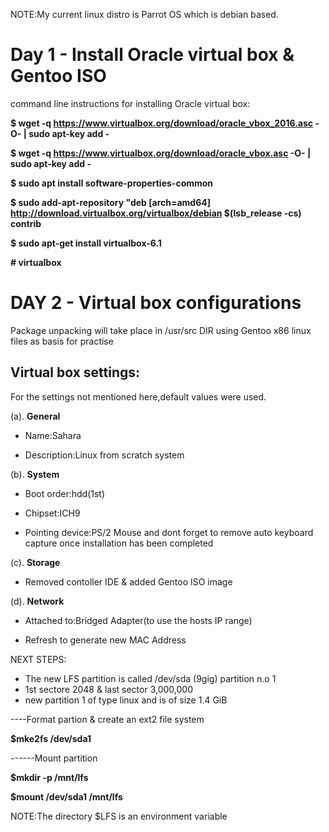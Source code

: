NOTE:My current linux distro is Parrot OS which is debian based.


# Day 1 - Install Oracle virtual box & Gentoo ISO

command line instructions for installing Oracle virtual box:
 
**$ wget -q https://www.virtualbox.org/download/oracle_vbox_2016.asc -O- | sudo apt-key add -**

**$ wget -q https://www.virtualbox.org/download/oracle_vbox.asc -O- | sudo apt-key add -**

**$ sudo apt install software-properties-common**

**$ sudo add-apt-repository "deb [arch=amd64] http://download.virtualbox.org/virtualbox/debian $(lsb_release -cs) contrib**

**$ sudo apt-get install virtualbox-6.1**

 **# virtualbox**

# DAY 2 - Virtual box configurations

Package unpacking will take place in /usr/src DIR
using Gentoo x86 linux files as basis for practise

## Virtual box settings:
For the settings not mentioned here,default values were used.

 (a). **General**

- Name:Sahara

- Description:Linux from scratch system

(b). **System**

- Boot order:hdd(1st)

- Chipset:ICH9

- Pointing device:PS/2 Mouse and dont forget to remove auto keyboard capture once installation has been completed

(c). **Storage**

- Removed contoller IDE & added Gentoo ISO image

(d). **Network**

- Attached to:Bridged Adapter(to use the hosts IP range)

- Refresh to generate new MAC Address

NEXT STEPS:
- The new LFS partition is called /dev/sda (9gig) partition n.o 1
- 1st sectore 2048 & last sector 3,000,000
- new partition 1 of type linux and is of size 1.4 GiB

----Format partion & create an ext2 file system

**$mke2fs /dev/sda1**

------Mount partition

**$mkdir -p /mnt/lfs**

**$mount /dev/sda1 /mnt/lfs**

NOTE:The directory $LFS is an environment variable



